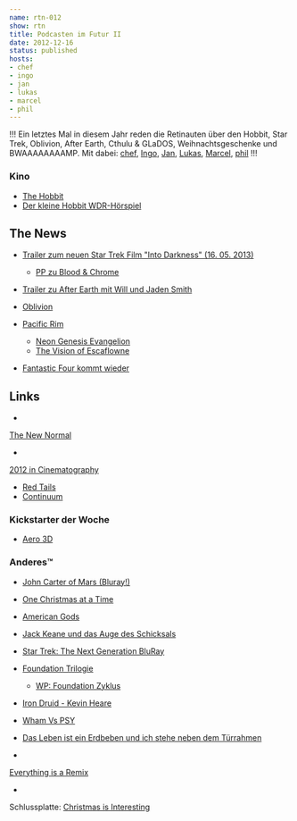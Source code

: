 ```yaml
---
name: rtn-012
show: rtn
title: Podcasten im Futur II
date: 2012-12-16
status: published
hosts:
- chef
- ingo
- jan
- lukas
- marcel
- phil
---
```

!!!
Ein letztes Mal in diesem Jahr reden die Retinauten über den Hobbit, Star Trek, Oblivion, After Earth, Cthulu & GLaDOS, Weihnachtsgeschenke und BWAAAAAAAAMP. Mit dabei: [chef](https://twitter.com/grischder), [Ingo](https://twitter.com/ingoebel), [Jan](https://twitter.com/jvanvinkenroye), [Lukas](https://twitter.com/blubser), [Marcel](https://twitter.com/xartas), [phil](https://twitter.com/philgrooves)
!!!

### Kino

- [The Hobbit](http://www.imdb.com/title/tt0903624/?ref_=fn_al_tt_4)
- [Der kleine Hobbit WDR-Hörspiel](http://www.amazon.de/Der-Hobbit/dp/B00435A1NY)

## The News

- [Trailer zum neuen Star Trek Film "Into Darkness" (16. 05. 2013)](http://trailers.apple.com/trailers/paramount/startrekintodarkness/)
  - [PP zu Blood & Chrome](https://secure.retinacast.de/rtc-pp-e21-blood-and-chrome/)

- [Trailer zu After Earth mit Will und Jaden Smith](http://movies.yahoo.com/video/earth-trailer-1-170245149.html)
- [Oblivion](http://trailers.apple.com/trailers/universal/oblivion/)
- [Pacific Rim](https://www.youtube.com/watch?v=2vKz7WnU83E)
  - [Neon Genesis Evangelion](http://en.wikipedia.org/wiki/Neon_Genesis_Evangelion)
  - [The Vision of Escaflowne](http://en.wikipedia.org/wiki/The_Vision_of_Escaflowne)

- [Fantastic Four kommt wieder](http://www.sf-radio.net/webbeat/kino/meldung,fantasticfourkommt2015,1,17526,00.php)

## Links

-

[The New Normal](http://www.imdb.com/title/tt2087571)

-

[2012 in Cinematography](http://imgur.com/a/H1yKw)

- [Red Tails](http://www.imdb.com/title/tt0485985/)
- [Continuum](http://en.wikipedia.org/wiki/Continuum_(TV_series))

### Kickstarter der Woche

- [Aero 3D](http://www.kickstarter.com/projects/181123828/aero-3d-bird-flight-game-with-bill-nye-and-gamedes)

### Anderes™

- [John Carter of Mars (Bluray!)](http://www.amazon.de/John-Carter-Zwischen-Welten-Blu-ray/dp/B007ERYPPI/ref=sr_1_1?ie=UTF8&qid=1355690652&sr=8-1?tag=retinacast04-21)
- [One Christmas at a Time](https://secure.jonathancoulton.com/ocaat/)
- [American Gods](http://www.amazon.de/American-Gods-Roman-Neil-Gaiman/dp/3453400372)
- [Jack Keane und das Auge des Schicksals](http://www.amazon.de/gp/product/B0089BE3Q4/ref=as_li_ss_tl?ie=UTF8&camp=1638&creative=19454&creativeASIN=B0089BE3Q4&linkCode=as2&tag=trektrip?tag=retinacast04-21)
- [Star Trek: The Next Generation BluRay ](http://www.amazon.de/gp/product/B008FN6VH0/ref=as_li_ss_tl?ie=UTF8&camp=1638&creative=19454&creativeASIN=B008FN6VH0&linkCode=as2&tag=trektrip?tag=retinacast04-21)
- [Foundation Trilogie](http://www.amazon.de/Die-Foundation-Trilogie-Foundation-Imperium-Zweite/dp/3453164172?tag=retinacast04-21)
  - [WP: Foundation Zyklus](http://de.wikipedia.org/wiki/Foundation-Zyklus)

- [Iron Druid - Kevin Heare](http://www.amazon.de/Hounded-Druid-Chronicles-stories-ebook/dp/B004J4WN0I/ref=pd_sim_kinc_3?tag=retinacast04-21)
- [Wham Vs PSY](http://vimeo.com/54526179)
- [Das Leben ist ein Erdbeben und ich stehe neben dem Türrahmen](http://www.amazon.de/Leben-Erdbeben-stehe-neben-Türrahmen/dp/1479316784/ref=sr_1_1?ie=UTF8&qid=1355692505&sr=8-1?tag=retinacast04-21)
-

[Everything is a Remix](http://vimeo.com/29996808)

-

Schlussplatte: [Christmas is Interesting](http://www.jonathancoulton.com/store/downloads/)

